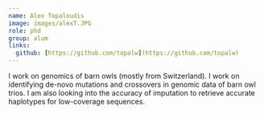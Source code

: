 ```yaml
---
name: Alex Topaloudis
image: images/alexT.JPG
role: phd
group: alum
links:
  github: [https://github.com/topalw](https://github.com/topalw)
---
```


I work on genomics of barn owls (mostly from Switzerland). I work on identifying de-novo mutations and crossovers in genomic data of barn owl trios. I am also looking into the accuracy of imputation to retrieve accurate haplotypes for low-coverage sequences.

